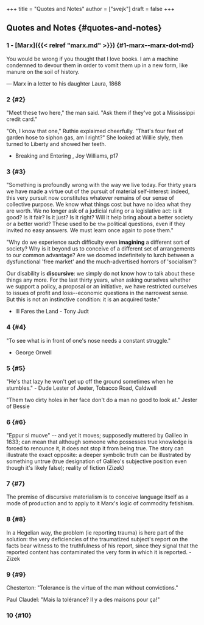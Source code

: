 +++
title = "Quotes and Notes"
author = ["svejk"]
draft = false
+++

## Quotes and Notes {#quotes-and-notes}


### 1 - [Marx]({{< relref "marx.md" >}}) {#1-marx--marx-dot-md}

You would be wrong if you thought that I love books. I am a machine condemned to devour them in order to vomit them up in a new form, like manure on the soil of history.

— Marx in a letter to his daughter Laura, 1868


### 2 {#2}

"Meet these two here," the man said.  "Ask them if they've got a Mississippi credit card."

"Oh, I know that one," Ruthie explaimed cheerfully.  "That's four feet of garden hose to siphon gas, am I right?" She looked at Willie slyly, then turned to Liberty and showed her teeth.

-   <span class="underline">Breaking and Entering</span> , Joy Williams, p17


### 3 {#3}

"Something is profoundly wrong with the way we live today.  For thirty years we have made a virtue out of the pursuit of material self-interest: indeed, this very pursuit now constitutes whatever remains of our sense of collective purpose.  We know what things cost but have no idea what they are worth.  We no longer ask of a judicial ruling or a legislative act: is it good? Is it fair? Is it just? Is it right? Will it help bring about a better society or a better world? These used to be `the` political questions, even if they invited no easy answers.  We must learn once again to pose them."

"Why do we experience such difficulty even **imagining** a different sort of society? Why is it beyond us to conceive of a different set of arrangements to our common advantage? Are we doomed indefinitely to lurch between a dysfunctional 'free market' and the much-advertised horrors of 'socialism'?

Our disability is **discursive**: we simply do not know how to talk about these things any more.  For the last thirty years, when asking ourselves whether we support a policy, a proposal or an initiative, we have restricted ourselves to issues of profit and loss--economic questions in the narrowest sense.  But this is not an instinctive condition: it is an acquired taste."

-   <span class="underline">Ill Fares the Land</span> - Tony Judt


### 4 {#4}

"To see what is in front of one's nose needs a constant struggle."

-   George Orwell


### 5 {#5}

"He's that lazy he won't get up off the ground sometimes when he stumbles." - Dude Lester of Jeeter, <span class="underline">Tobacco Road</span>, Caldwell

"Them two dirty holes in her face don't do a man no good to look at." Jester of Bessie


### 6 {#6}

"Eppur si muove" -- and yet it moves; supposedly muttered by Galileo in 1633; can mean that although someone who possesses true knowledge is forced to renounce it, it does not stop it from being true. The story can illustrate the exact opposite: a deeper symbolic truth can be illustrated by something untrue (true designation of Galileo's subjective position even though it's likely false); reality of fiction (Zizek)


### 7 {#7}

The premise of discursive materialism is to conceive language itself as a mode of production and to apply to it Marx's logic of commodity fetishism.


### 8 {#8}

In a Hegelian way, the problem (ie reporting trauma) is here part of the solution: the very deficiencies of the traumatized subject's report on the facts bear witness to the truthfulness of his report, since they signal that the reported content has contaminated the very form in which it is reported. - Zizek


### 9 {#9}

Chesterton: "Tolerance is the virtue of the man without convictions."

Paul Claudel: "Mais la tolérance? Il y a des maisons pour ça!"


### 10 {#10}
